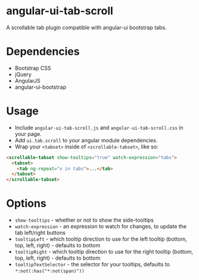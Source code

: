 angular-ui-tab-scroll
=====================

A scrollable tab plugin compatible with angular-ui bootstrap tabs.

Dependencies
============
* Bootstrap CSS
* jQuery
* AngularJS
* angular-ui-bootstrap

Usage
=====

* Include `angular-ui-tab-scroll.js` and `angular-ui-tab-scroll.css` in your page.
* Add `ui.tab.scroll` to your angular module dependencies.
* Wrap your `<tabset>` inside of `<scrollable-tabset>`, like so:

```html
<scrollable-tabset show-tooltips="true" watch-expression="tabs">
  <tabset>
    <tab ng-repeat="x in tabs">...</tab>
  </tabset>
</scrollable-tabset>
```
Options
=======
* `show-tooltips` - whether or not to show the side-tooltips
* `watch-expression` - an expression to watch for changes, to update the tab left/right buttons
* `tooltipLeft` - which tooltip direction to use for the left tooltip (bottom, top, left, right) - defaults to bottom
* `tooltipRight` - which tooltip direction to use for the right tooltip (bottom, top, left, right) - defaults to bottom
* `tooltipTextSelector` - the selector for your tooltips, defaults to `*:not(:has("*:not(span)"))`
